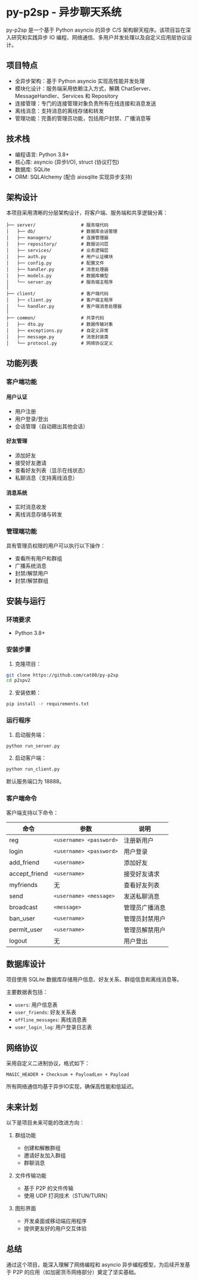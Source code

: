 # py-p2sp - 异步聊天系统

py-p2sp 是一个基于 Python asyncio 的异步 C/S 架构聊天程序。该项目旨在深入研究和实践异步 IO 编程、网络通信、多用户并发处理以及自定义应用层协议设计。

## 项目特点

- 全异步架构：基于 Python asyncio 实现高性能并发处理
- 模块化设计：服务端采用依赖注入方式，解耦 ChatServer、MessageHandler、Services 和 Repository
- 连接管理：专门的连接管理对象负责所有在线连接和消息发送
- 离线消息：支持消息的离线存储和转发
- 管理功能：完善的管理员功能，包括用户封禁、广播消息等

## 技术栈

- 编程语言: Python 3.8+
- 核心库: asyncio (异步I/O), struct (协议打包)
- 数据库: SQLite
- ORM: SQLAlchemy (配合 aiosqlite 实现异步支持)

## 架构设计

本项目采用清晰的分层架构设计，将客户端、服务端和共享逻辑分离：

```
├── server/                 # 服务端代码
│   ├── db/                 # 数据库会话管理
│   ├── managers/           # 连接管理器
│   ├── repository/         # 数据访问层
│   ├── services/           # 业务逻辑层
│   ├── auth.py             # 用户认证模块
│   ├── config.py           # 配置文件
│   ├── handler.py          # 消息处理器
│   ├── models.py           # 数据库模型
│   └── server.py           # 服务端主程序
│
├── client/                 # 客户端代码
│   ├── client.py           # 客户端主程序
│   └── handler.py          # 客户端消息处理器
│
├── common/                 # 共享代码
│   ├── dto.py              # 数据传输对象
│   ├── exceptions.py       # 自定义异常
│   ├── message.py          # 消息封装类
│   └── protocol.py         # 网络协议定义
```

## 功能列表

### 客户端功能

#### 用户认证
- 用户注册
- 用户登录/登出
- 会话管理（自动踢出其他会话）

#### 好友管理
- 添加好友
- 接受好友邀请
- 查看好友列表（显示在线状态）
- 私聊消息（支持离线消息）

#### 消息系统
- 实时消息收发
- 离线消息存储与转发

### 管理端功能

具有管理员权限的用户可以执行以下操作：
- 查看所有用户和群组
- 广播系统消息
- 封禁/解禁用户
- 封禁/解禁群组

## 安装与运行

### 环境要求
- Python 3.8+

### 安装步骤

1. 克隆项目：
```bash
git clone https://github.com/cat80/py-p2sp
cd p2spv2
```

2. 安装依赖：
```bash
pip install -r requirements.txt
```

### 运行程序

1. 启动服务端：
```bash
python run_server.py
```

2. 启动客户端：
```bash
python run_client.py
```

默认服务端口为 18888。

### 客户端命令

客户端支持以下命令：

| 命令 | 参数 | 说明 |
|------|------|------|
| reg | `<username> <password>` | 注册新用户 |
| login | `<username> <password>` | 用户登录 |
| add_friend | `<username>` | 添加好友 |
| accept_friend | `<username>` | 接受好友请求 |
| myfriends | 无 | 查看好友列表 |
| send | `<username> <message>` | 发送私聊消息 |
| broadcast | `<message>` | 管理员广播消息 |
| ban_user | `<username>` | 管理员封禁用户 |
| permit_user | `<username>` | 管理员解禁用户 |
| logout | 无 | 用户登出 |

## 数据库设计

项目使用 SQLite 数据库存储用户信息、好友关系、群组信息和离线消息等。

主要数据表包括：
- `users`: 用户信息表
- `user_friends`: 好友关系表
- `offline_messages`: 离线消息表
- `user_login_log`: 用户登录日志表

## 网络协议

采用自定义二进制协议，格式如下：
```
MAGIC_HEADER + Checksum + PayloadLen + Payload
```

所有网络通信均基于异步IO实现，确保高性能和低延迟。

## 未来计划

以下是项目未来可能的改进方向：

1. 群组功能
   - 创建和解散群组
   - 邀请好友加入群组
   - 群聊消息

2. 文件传输功能
   - 基于 P2P 的文件传输
   - 使用 UDP 打洞技术（STUN/TURN）

3. 图形界面
   - 开发桌面或移动端应用程序
   - 提供更友好的用户交互体验

## 总结

通过这个项目，能深入理解了网络编程和 asyncio 异步编程模型，为后续开发基于 P2P 的应用（如加密货币网络部分）奠定了坚实基础。